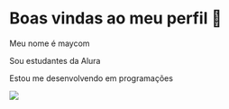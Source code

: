 # Boas vindas ao meu perfil 🖤

Meu nome é maycom

Sou estudantes da Alura

Estou me desenvolvendo em programações

![](https://media.tenor.com/SPKNEtUe5XUAAAAM/gtr-r35.gif)
